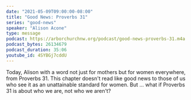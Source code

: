 ```yaml
---
date: "2021-05-09T09:00:00-08:00"
title: "Good News: Proverbs 31"
series: "good-news"
speaker: "Alison Acone"
type: message
podcast: https://arborchurchnw.org/podcast/good-news-proverbs-31.m4a
podcast_bytes: 26134679
podcast_duration: 35:06
youtube_id: 4SYBGj7cddU
---
```


Today, Alison with a word not just for mothers but for women everywhere, from Proverbs 31. This chapter doesn't read like good news to those of us who see it as an unattainable standard for women. But ... what if Proverbs 31 is about who we are, not who we aren't?
